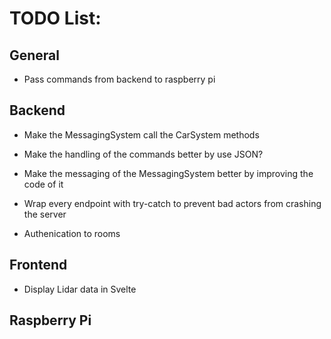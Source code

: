# TODO List:

## General
- Pass commands from backend to raspberry pi


## Backend
- Make the MessagingSystem call the CarSystem methods

- Make the handling of the commands better by use JSON?
- Make the messaging of the MessagingSystem better by improving the code of it
- Wrap every endpoint with try-catch to prevent bad actors from crashing the server
- Authenication to rooms

## Frontend
- Display Lidar data in Svelte

## Raspberry Pi

